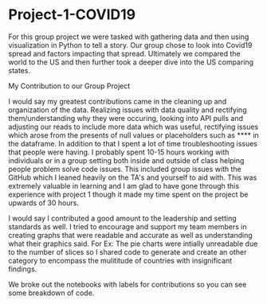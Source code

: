 # Project-1-COVID19

For this group project we were tasked with gathering data and then using visualization in Python to tell a story.  Our group chose to look into Covid19 spread and factors impacting that spread.  Ultimately we compared the world to the US and then further took a deeper dive into the US comparing states.

My Contribution to our Group Project

I would say my greatest contributions came in the cleaning up and organization of the data.  Realizing issues with data quality and rectifying them/understanding why they were occuring, looking into API pulls and adjusting our reads to include more data which was useful, rectifying issues which arose from the presents of null values or placeholders such as **** in the dataframe. In addition to that I spent a lot of time troubleshooting issues that people were having. I probably spent 10-15 hours working with individuals or in a group setting both inside and outside of class helping people problem solve code issues. This included group issues with the GitHub which I leaned heavily on the TA's and yourself to aid with. This was extremely valuable in learning and I am glad to have gone through this experience with project 1 though it made my time spent on the project be upwards of 30 hours.

I would say I contributed a good amount to the leadership and setting standards as well.  I tried to encourage and support my team members in creating graphs that were readable and accurate as well as understanding what their graphics said.  For Ex: The pie charts were intially unreadable due to the number of slices so I shared code to generate and create an other category to encompass the mulititude of countries with insignificant findings.

We broke out the notebooks with labels for contributions so you can see some breakdown of code.
